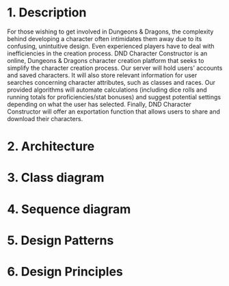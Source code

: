 # 1. Description
For those wishing to get involved in Dungeons & Dragons, the complexity behind
developing a character often intimidates them away due to its confusing, unintuitive
design. Even experienced players have to deal with inefficiencies in the creation
process. DND Character Constructor is an online, Dungeons & Dragons character creation
platform that seeks to simplify the character creation process.
Our server will hold users' accounts and saved characters. It will also store
relevant information for user searches concerning character attributes, such as
classes and races. Our provided algorithms will automate calculations (including
dice rolls and running totals for proficiencies/stat bonuses) and suggest potential
settings depending on what the user has selected. Finally, DND Character Constructor
will offer an exportation function that allows users to share and download their
characters.

# 2. Architecture

# 3. Class diagram

# 4. Sequence diagram

# 5. Design Patterns

# 6. Design Principles
